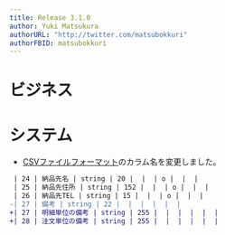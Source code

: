 ```yaml
---
title: Release 3.1.0
author: Yuki Matsukura
authorURL: "http://twitter.com/matsubokkuri"
authorFBID: matsubokkuri
---
```


# ビジネス


# システム

- [CSVファイルフォーマット](/docs/csv)のカラム名を変更しました。

```diff
 | 24 | 納品先名 | string | 20 |  |  | o |  |  |
 | 25 | 納品先住所 | string | 152 |  |  | o |  |  |
 | 26 | 納品先TEL | string | 15 |  |  | o |  |  |
-| 27 | 備考 | string | 22 |  |  |  |  |  |
+| 27 | 明細単位の備考 | string | 255 |  |  |  |  |  |
+| 28 | 注文単位の備考 | string | 255 |  |  |  |  |  |
```

